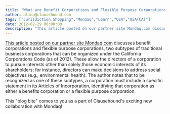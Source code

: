 ```yaml
---
title: "What are Benefit Corporations and Flexible Purpose Corporations, and how are they identified?"
author: alina@clausehound.com
tags: ["Jurisdiction Shopping","Mondaq","Learn","USA","USA(CA)"]
date: 2012-02-29 00:00:00
description: "This article posted on our partner site Mondaq.com discusses benefit corporations and flexible purpose corporations, two subtypes of traditional business corporations that can be organized under the..."
---
```


[This article posted on our partner site Mondaq.com](http://www.mondaq.com/unitedstates/x/166230/Corporate+Company+Law/Californias+New+Entities+Benefit+Corporations+And+Flexible+Purpose+Corporations) discusses benefit corporations and flexible purpose corporations, two subtypes of traditional business corporations that can be organized under the California Corporations Code (as of 2012). These allow the directors of a corporation to pursue interests other than solely those economic interests of its shareholders; for instance, directors can make decisions to address social objectives (e.g., environmental health). The author notes that to be recognized as one of these subtypes, a corporation must include a specific statement in its Articles of Incorporation, identifying that corporation as either a benefits corporation or a flexible purpose corporation.

This "blog bite" comes to you as a part of Clausehound's exciting new collaboration with Mondaq!
